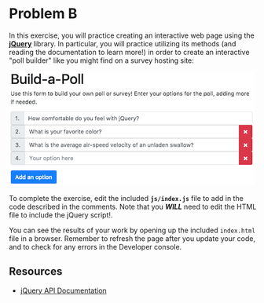 # Problem B

In this exercise, you will practice creating an interactive web page using the [**jQuery**](http://jquery.com/) library. In particular, you will practice utilizing its methods (and reading the documentation to learn more!) in order to create an interactive "poll builder" like you might find on a survey hosting site:

![Example completed exercise](img/example-solution.png)

To complete the exercise, edit the included **`js/index.js`** file to add in the code described in the comments. Note that you ___WILL___ need to edit the HTML file to include the jQuery script!.

You can see the results of your work by opening up the included `index.html` file in a browser. Remember to refresh the page after you update your code, and to check for any errors in the Developer console.

## Resources
- [jQuery API Documentation](http://api.jquery.com/)
